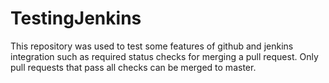 # TestingJenkins
This repository was used to test some features of github and jenkins integration such as 
required status checks for merging a pull request.
Only pull requests that pass all checks can be merged to master.



